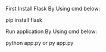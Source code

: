 First Install Flask By Using cmd below:

pip install flask

Run application By Using cmd below:

python app.py or py app.py  
